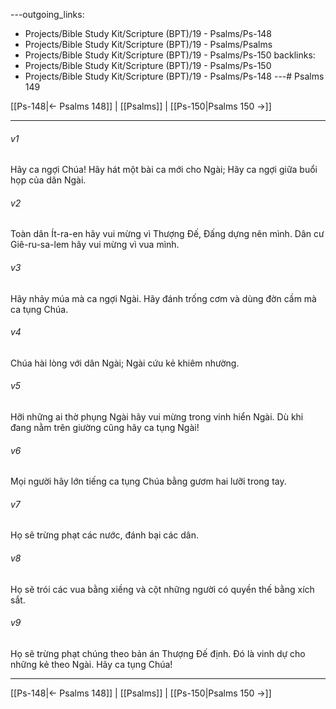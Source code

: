 ---outgoing_links:
  - Projects/Bible Study Kit/Scripture (BPT)/19 - Psalms/Ps-148
  - Projects/Bible Study Kit/Scripture (BPT)/19 - Psalms/Psalms
  - Projects/Bible Study Kit/Scripture (BPT)/19 - Psalms/Ps-150
backlinks:
  - Projects/Bible Study Kit/Scripture (BPT)/19 - Psalms/Ps-150
  - Projects/Bible Study Kit/Scripture (BPT)/19 - Psalms/Ps-148
---# Psalms 149

[[Ps-148|← Psalms 148]] | [[Psalms]] | [[Ps-150|Psalms 150 →]]
***



###### v1 
Hãy ca ngợi Chúa! Hãy hát một bài ca mới cho Ngài; Hãy ca ngợi giữa buổi họp của dân Ngài. 

###### v2 
Toàn dân Ít-ra-en hãy vui mừng vì Thượng Đế, Đấng dựng nên mình. Dân cư Giê-ru-sa-lem hãy vui mừng vì vua mình. 

###### v3 
Hãy nhảy múa mà ca ngợi Ngài. Hãy đánh trống cơm và dùng đờn cầm mà ca tụng Chúa. 

###### v4 
Chúa hài lòng với dân Ngài; Ngài cứu kẻ khiêm nhường. 

###### v5 
Hỡi những ai thờ phụng Ngài hãy vui mừng trong vinh hiển Ngài. Dù khi đang nằm trên giường cũng hãy ca tụng Ngài! 

###### v6 
Mọi người hãy lớn tiếng ca tụng Chúa bằng gươm hai lưỡi trong tay. 

###### v7 
Họ sẽ trừng phạt các nước, đánh bại các dân. 

###### v8 
Họ sẽ trói các vua bằng xiềng và cột những người có quyền thế bằng xích sắt. 

###### v9 
Họ sẽ trừng phạt chúng theo bản án Thượng Đế định. Đó là vinh dự cho những kẻ theo Ngài. Hãy ca tụng Chúa!

***
[[Ps-148|← Psalms 148]] | [[Psalms]] | [[Ps-150|Psalms 150 →]]
